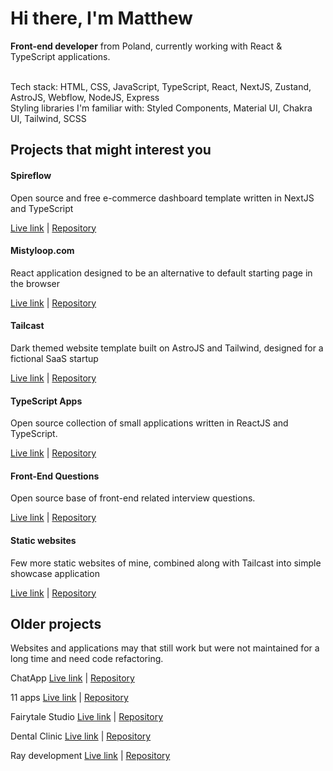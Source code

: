 
<h1>Hi there, I'm Matthew </h2>
<strong>Front-end developer</strong> from Poland,  currently working with React & TypeScript applications.   <br> <br>

Tech stack: HTML, CSS, JavaScript, TypeScript, React, NextJS, Zustand, AstroJS, Webflow, NodeJS, Express <br>
Styling libraries I'm familiar with: Styled Components, Material UI, Chakra UI, Tailwind, SCSS

## Projects that might interest you 

<h4>Spireflow</h4>

Open source and free e-commerce dashboard template written in NextJS and TypeScript

<a href="https://spireflow.vercel.app">Live link</a> | <a href="https://github.com/matt765/spireflow">Repository</a>

<h4>Mistyloop.com</h4>

React application designed to be an alternative to default starting page in the browser

<a href="https://mistyloop.com/">Live link</a> | <a href="https://github.com/matt765/daydash">Repository</a>

<h4>Tailcast</h4>

Dark themed website template built on AstroJS and Tailwind, designed for a fictional SaaS startup

<a href="https://tailcast.vercel.app/">Live link</a> | <a href="https://github.com/matt765/Tailcast">Repository</a>

<h4>TypeScript Apps</h4>

Open source collection of small applications written in ReactJS and TypeScript.

<a href="https://typescriptapps.netlify.app/">Live link</a> | <a href="https://github.com/matt765/typescript-apps">Repository</a>

<h4>Front-End Questions</h4>

Open source base of front-end related interview questions.

<a href="https://front-end-questions.vercel.app/">Live link</a> | <a href="https://github.com/matt765/front-end-questions">Repository</a>

<h4>Static websites</h4>

Few more static websites of mine, combined along with Tailcast into simple showcase application

<a href="https://4-websites.vercel.app/">Live link</a> | <a href="https://github.com/matt765/4-websites">Repository</a>

## Older projects
Websites and applications may that still work but were not maintained for a long time and need code refactoring.

ChatApp
<a href="https://matt765.github.io/react-chat-app">Live link</a> | <a href="https://github.com/matt765/react-chat-app">Repository</a>

11 apps
<a href="https://matt765.github.io/11-javascript-apps/">Live link</a> | <a href="https://github.com/matt765/11-javascript-apps">Repository</a>

Fairytale Studio 
<a href="https://matt765.github.io/photography-website/">Live link</a> | <a href="https://github.com/matt765/photography-website">Repository</a>

Dental Clinic 
<a href="https://matt765.github.io/dental-website/">Live link</a> | <a href="https://github.com/matt765/dental-website">Repository</a>

Ray development
<a href="https://matt765.github.io/real-estate-website/index.html">Live link</a> | <a href="https://github.com/matt765/real-estate-website">Repository</a>
<!--
**matt765/matt765** is a ✨ _special_ ✨ repository because its `README.md` (this file) appears on your GitHub profile.

Here are some ideas to get you started:

- 🔭 I’m currently working on ...
- 🌱 I’m currently learning ...
- 👯 I’m looking to collaborate on ...
- 🤔 I’m looking for help with ...
- 💬 Ask me about ...
- 📫 How to reach me: ...
- 😄 Pronouns: ...
- ⚡ Fun fact: ...
-->
